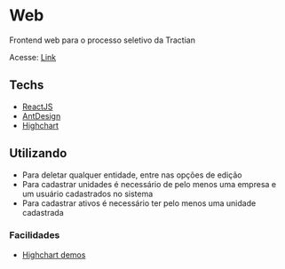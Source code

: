 # Web

Frontend web para o processo seletivo da Tractian

Acesse: [Link](https://tractian-web-seletiva.herokuapp.com/)

## Techs

- [ReactJS](https://pt-br.reactjs.org/)
- [AntDesign](https://ant.design/docs/react/introduce)
- [Highchart](https://www.highcharts.com/)

## Utilizando

- Para deletar qualquer entidade, entre nas  opções de edição
- Para cadastrar unidades é necessário de pelo menos uma empresa e um usuário cadastrados no sistema
- Para cadastrar ativos é necessário ter pelo menos uma unidade cadastrada

### Facilidades

- [Highchart demos](https://www.highcharts.com/demo)
